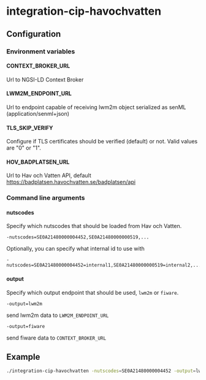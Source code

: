 # integration-cip-havochvatten

## Configuration

### Environment variables

#### CONTEXT_BROKER_URL

Url to NGSI-LD Context Broker

#### LWM2M_ENDPOINT_URL

Url to endpoint capable of receiving lwm2m object serialized as senML (application/senml+json) 

#### TLS_SKIP_VERIFY

Configure if TLS certificates should be verified (default) or not. Valid values are "0" or "1".

#### HOV_BADPLATSEN_URL

Url to Hav och Vatten API, default https://badplatsen.havochvatten.se/badplatsen/api

### Command line arguments

#### nutscodes

Specify which nutscodes that should be loaded from Hav och Vatten.

    -nutscodes=SE0A21480000004452,SE0A21480000000519,...

Optionally, you can specify what internal id to use with

    -nutscodes=SE0A21480000004452=internal1,SE0A21480000000519=internal2,...

#### output

Specify which output endpoint that should be used, `lwm2m` or `fiware`.

    -output=lwm2m

send lwm2m data  to `LWM2M_ENDPOINT_URL`

    -output=fiware

send fiware data to `CONTEXT_BROKER_URL`

## Example

```bash
./integration-cip-havochvatten -nutscodes=SE0A21480000004452 -output=lwm2m
```
